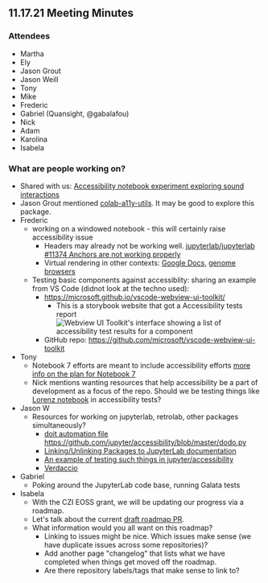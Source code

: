 ## 11.17.21 Meeting Minutes 

### Attendees
- Martha
- Ely
- Jason Grout
- Jason Weill
- Tony
- Mike
- Frederic
- Gabriel (Quansight, @gabalafou)
- Nick
- Adam
- Karolina
- Isabela


### What are people working on?
- Shared with us: [Accessibility notebook experiment exploring sound interactions](https://colab.research.google.com/github/hassaku/colab-a11y-utils/blob/master/colab_a11y_util_example.ipynb#scrollTo=021Jdm2npMLf)
- Jason Grout mentioned [colab-a11y-utils](https://pypi.org/project/colab-a11y-utils/). It may be good to explore this package.
- Frederic 
    - working on a windowed notebook - this will certainly raise accessibility issue
        - Headers may already not be working well. [jupyterlab/jupyterlab #11374 Anchors are not working properly](https://github.com/jupyterlab/jupyterlab/issues/11374)
        - Virtual rendering in other contexts: [Google Docs](https://workspaceupdates.googleblog.com/2021/05/Google-Docs-Canvas-Based-Rendering-Update.html), [genome browsers]( http://2020.ensembl.org/genome-browser/homo_sapiens_GCA_000001405_28?focus=gene:ENSG00000141510&location=17:7544013-7862190)
    - Testing basic components against accessiblity: sharing an example from VS Code (didnot look at the techno used):
        - https://microsoft.github.io/vscode-webview-ui-toolkit/
            - This is a storybook website that got a Accessibility tests report  
        ![Webview UI Toolkit's interface showing a list of accessibility test results for a component](https://i.imgur.com/aKRjl2E.png)
        - GitHub repo: https://github.com/microsoft/vscode-webview-ui-toolkit
- Tony 
    - Notebook 7 efforts are meant to include accessibility efforts [more info on the plan for Notebook 7](https://github.com/jupyter/notebook/issues/6210#issuecomment-957169113)
    - Nick mentions wanting resources that help accessibility be a part of development as a focus of the repo. Should we be testing things like [Lorenz notebook](https://github.com/jupyterlab/jupyterlab-demo/blob/master/notebooks/Lorenz.ipynb) in accessibility tests?
- Jason W
    - Resources for working on jupyterlab, retrolab, other packages simultaneously?
        - [doit automation file](https://pydoit.org/task_args.html) https://github.com/jupyter/accessibility/blob/master/dodo.py
        - [Linking/Unlinking Packages to JupyterLab documentation](https://jupyterlab.readthedocs.io/en/stable/developer/contributing.html#linking-unlinking-packages-to-jupyterlab)
        - [An example of testing such things in jupyter/accessibility](https://github.com/jupyter/accessibility/pull/35)
        - [Verdaccio](https://verdaccio.org/)
- Gabriel
    - Poking around the JupyterLab code base, running Galata tests 
- Isabela
    - With the CZI EOSS grant, we will be updating our progress via a roadmap. 
    - Let's talk about the current [draft roadmap PR](https://github.com/Quansight-Labs/jupyter-a11y-mgmt/pull/60).
    - What information would you all want on this roadmap?
        - Linking to issues might be nice. Which issues make sense (we have duplicate issues across some repositories)?
        - Add another page "changelog" that lists what we have completed when things get moved off the roadmap.
        - Are there repository labels/tags that make sense to link to?